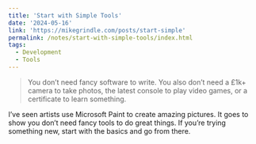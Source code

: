```yaml
---
title: 'Start with Simple Tools'
date: '2024-05-16'
link: 'https://mikegrindle.com/posts/start-simple'
permalink: /notes/start-with-simple-tools/index.html
tags:
  - Development
  - Tools
---
```


> You don’t need fancy software to write. You also don’t need a £1k+ camera to take photos, the latest console to play video games, or a certificate to learn something.

I’ve seen artists use Microsoft Paint to create amazing pictures. It goes to show you don’t need fancy tools to do great things. If you’re trying something new, start with the basics and go from there.